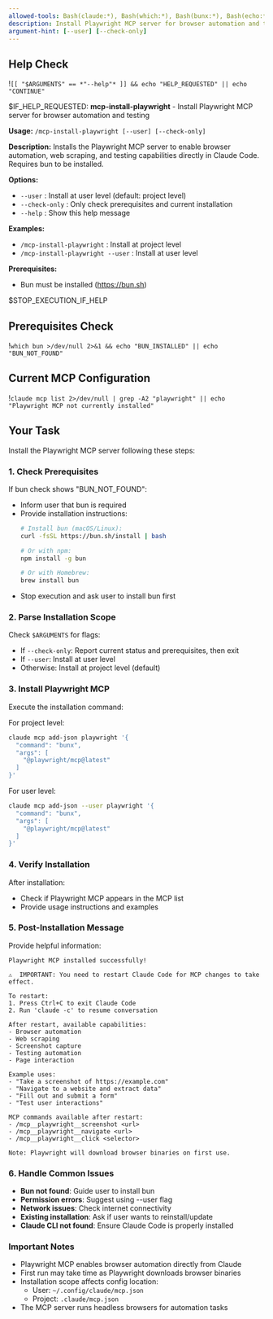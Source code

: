 ```yaml
---
allowed-tools: Bash(claude:*), Bash(which:*), Bash(bunx:*), Bash(echo:*)
description: Install Playwright MCP server for browser automation and testing
argument-hint: [--user] [--check-only]
---
```


## Help Check
!`[[ "$ARGUMENTS" == *"--help"* ]] && echo "HELP_REQUESTED" || echo "CONTINUE"`

$IF_HELP_REQUESTED:
**mcp-install-playwright** - Install Playwright MCP server for browser automation and testing

**Usage:** `/mcp-install-playwright [--user] [--check-only]`

**Description:**
Installs the Playwright MCP server to enable browser automation, web scraping, and testing capabilities directly in Claude Code. Requires bun to be installed.

**Options:**
- `--user`       : Install at user level (default: project level)
- `--check-only` : Only check prerequisites and current installation
- `--help`       : Show this help message

**Examples:**
- `/mcp-install-playwright`         : Install at project level
- `/mcp-install-playwright --user`  : Install at user level

**Prerequisites:**
- Bun must be installed (https://bun.sh)

$STOP_EXECUTION_IF_HELP

## Prerequisites Check
!`which bun >/dev/null 2>&1 && echo "BUN_INSTALLED" || echo "BUN_NOT_FOUND"`

## Current MCP Configuration
!`claude mcp list 2>/dev/null | grep -A2 "playwright" || echo "Playwright MCP not currently installed"`

## Your Task

Install the Playwright MCP server following these steps:

### 1. Check Prerequisites

If bun check shows "BUN_NOT_FOUND":
- Inform user that bun is required
- Provide installation instructions:
  ```bash
  # Install bun (macOS/Linux):
  curl -fsSL https://bun.sh/install | bash
  
  # Or with npm:
  npm install -g bun
  
  # Or with Homebrew:
  brew install bun
  ```
- Stop execution and ask user to install bun first

### 2. Parse Installation Scope

Check `$ARGUMENTS` for flags:
- If `--check-only`: Report current status and prerequisites, then exit
- If `--user`: Install at user level
- Otherwise: Install at project level (default)

### 3. Install Playwright MCP

Execute the installation command:

For project level:
```bash
claude mcp add-json playwright '{
  "command": "bunx",
  "args": [
    "@playwright/mcp@latest"
  ]
}'
```

For user level:
```bash
claude mcp add-json --user playwright '{
  "command": "bunx",
  "args": [
    "@playwright/mcp@latest"
  ]
}'
```

### 4. Verify Installation

After installation:
- Check if Playwright MCP appears in the MCP list
- Provide usage instructions and examples

### 5. Post-Installation Message

Provide helpful information:
```
Playwright MCP installed successfully! 

⚠️  IMPORTANT: You need to restart Claude Code for MCP changes to take effect.

To restart:
1. Press Ctrl+C to exit Claude Code
2. Run 'claude -c' to resume conversation

After restart, available capabilities:
- Browser automation
- Web scraping
- Screenshot capture
- Testing automation
- Page interaction

Example uses:
- "Take a screenshot of https://example.com"
- "Navigate to a website and extract data"
- "Fill out and submit a form"
- "Test user interactions"

MCP commands available after restart:
- /mcp__playwright__screenshot <url>
- /mcp__playwright__navigate <url>
- /mcp__playwright__click <selector>

Note: Playwright will download browser binaries on first use.
```

### 6. Handle Common Issues

- **Bun not found**: Guide user to install bun
- **Permission errors**: Suggest using --user flag
- **Network issues**: Check internet connectivity
- **Existing installation**: Ask if user wants to reinstall/update
- **Claude CLI not found**: Ensure Claude Code is properly installed

### Important Notes

- Playwright MCP enables browser automation directly from Claude
- First run may take time as Playwright downloads browser binaries
- Installation scope affects config location:
  - User: `~/.config/claude/mcp.json`
  - Project: `.claude/mcp.json`
- The MCP server runs headless browsers for automation tasks